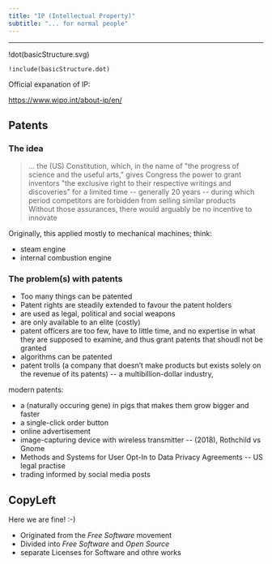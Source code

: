 ```yaml
---
title: "IP (Intellectual Property)"
subtitle: "... for normal people"
---
```


---

!dot(basicStructure.svg)
~~~~~~~~~~~~~~~~~~~~~~~~~~~~~~~~~~~~~~~~~~~
!include(basicStructure.dot)
~~~~~~~~~~~~~~~~~~~~~~~~~~~~~~~~~~~~~~~~~~~

Official expanation of IP:

<https://www.wipo.int/about-ip/en/>

## Patents

### The idea

> ... the (US) Constitution, which, in the name of
> "the progress of science and the useful arts,"
> gives Congress the power to grant inventors
> "the exclusive right to their respective writings and discoveries" for a limited time
> -- generally 20 years
> -- during which period competitors are forbidden from selling similar products
> Without those assurances, there would arguably be no incentive to innovate

Originally, this applied mostly to mechanical machines; think:

* steam engine
* internal combustion engine

### The problem(s) with patents

* Too many things can be patented
* Patent rights are steadily extended to favour the patent holders
* are used as legal, political and social weapons
* are only available to an elite (costly)
* patent officers are too few, have to little time, and no expertise in what they are supposed to examine, and thus grant patents that shoudl not be granted
* algorithms can be patented
* patent trolls (a company that doesn’t make products but exists solely on the revenue of its patents) -- a multibillion-dollar industry,

modern patents:

* a (naturally occuring gene) in pigs that makes them grow bigger and faster
* a single-click order button
* online advertisement
* image-capturing device with wireless transmitter -- (2018), Rothchild vs Gnome
* Methods and Systems for User Opt-In to Data Privacy Agreements -- US legal practise
* trading informed by  social media posts


## CopyLeft

Here we are fine! :-)

* Originated from the _Free Software_ movement
* Divided into _Free Software_ and _Open Source_
* separate Licenses for Software and othre works
